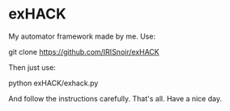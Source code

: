 # exHACK
My automator framework made by me.
Use:

git clone https://github.com/IRISnoir/exHACK

Then just use:

python exHACK/exhack.py

And follow the instructions carefully.
That's all. Have a nice day.

